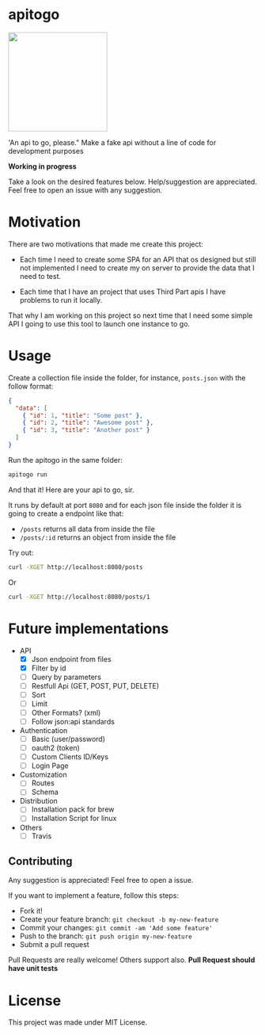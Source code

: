 # apitogo
<img src="https://cdn.rawgit.com/cristianoliveira/apitogo/9112716a/apitogo.svg?q=1" width="200" align="center"/>

'An api to go, please." Make a fake api without a line of code for development purposes

**Working in progress**

Take a look on the desired features below. Help/suggestion are appreciated. Feel free to open an issue with any suggestion.

# Motivation

There are two motivations that made me create this project:

  - Each time I need to create some SPA for an API that os designed but still
not implemented I need to create my on server to provide the data that I need to test.

  - Each time that I have an project that uses Third Part apis I have problems to run it
locally.

That why I am working on this project so next time that I need some simple API
I going to use this tool to launch one instance to go.

# Usage

Create a collection file inside the folder, for instance, `posts.json` with the follow format:
```json
{
  "data": [
    { "id": 1, "title": "Some post" },
    { "id": 2, "title": "Awesome post" },
    { "id": 3, "title": "Another post" }
  ]
}
```

Run the apitogo in the same folder:
```bash
apitogo run
```

And that it! Here are your api to go, sir.

It runs by default at port `8080` and for each json file inside the folder
it is going to create a endpoint like that:

   - `/posts` returns all data from inside the file
   - `/posts/:id` returns an object from inside the file

Try out:

```bash
curl -XGET http://localhost:8080/posts
```
Or
```bash
curl -XGET http://localhost:8080/posts/1
```

# Future implementations

 - API
    - [x] Json endpoint from files
    - [x] Filter by id
    - [ ] Query by parameters
    - [ ] Restfull Api (GET, POST, PUT, DELETE)
    - [ ] Sort
    - [ ] Limit
    - [ ] Other Formats? (xml)
    - [ ] Follow json:api standards

 - Authentication
    - [ ] Basic (user/password)
    - [ ] oauth2 (token)
    - [ ] Custom Clients ID/Keys
    - [ ] Login Page

 - Customization
    - [ ] Routes
    - [ ] Schema

 - Distribution
    - [ ] Installation pack for brew
    - [ ] Installation Script for linux

 - Others
    - [ ] Travis

## Contributing

Any suggestion is appreciated! Feel free to open a issue.

If you want to implement a feature, follow this steps:

 - Fork it!
 - Create your feature branch: `git checkout -b my-new-feature`
 - Commit your changes: `git commit -am 'Add some feature'`
 - Push to the branch: `git push origin my-new-feature`
 - Submit a pull request

Pull Requests are really welcome! Others support also.
**Pull Request should have unit tests**

# License

This project was made under MIT License.
